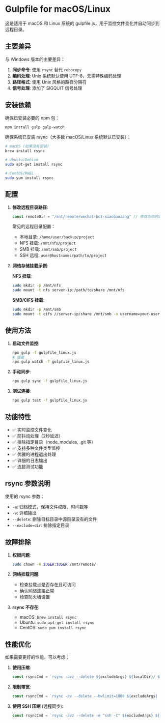 # Gulpfile for macOS/Linux

这是适用于 macOS 和 Linux 系统的 gulpfile.js，用于监控文件变化并自动同步到远程目录。

## 主要差异

与 Windows 版本的主要差异：

1. **同步命令**: 使用 `rsync` 替代 `robocopy`
2. **编码处理**: Unix 系统默认使用 UTF-8，无需特殊编码处理
3. **路径格式**: 使用 Unix 风格的路径分隔符
4. **信号处理**: 添加了 SIGQUIT 信号处理

## 安装依赖

确保已安装必要的 npm 包：

```bash
npm install gulp gulp-watch
```

确保系统已安装 rsync（大多数 macOS/Linux 系统默认已安装）：

```bash
# macOS (如果没有安装)
brew install rsync

# Ubuntu/Debian
sudo apt-get install rsync

# CentOS/RHEL
sudo yum install rsync
```

## 配置

1. **修改远程目录路径**:
   ```javascript
   const remoteDir = "/mnt/remote/wechat-bot-xiaobaozang" // 修改为你的远程目录路径
   ```

   常见的远程目录配置：
   - 本地目录: `/home/user/backup/project`
   - NFS 挂载: `/mnt/nfs/project`
   - SMB 挂载: `/mnt/smb/project`
   - SSH 远程: `user@hostname:/path/to/project`

2. **网络存储挂载示例**:

   **NFS 挂载**:
   ```bash
   sudo mkdir -p /mnt/nfs
   sudo mount -t nfs server-ip:/path/to/share /mnt/nfs
   ```

   **SMB/CIFS 挂载**:
   ```bash
   sudo mkdir -p /mnt/smb
   sudo mount -t cifs //server-ip/share /mnt/smb -o username=your-username
   ```

## 使用方法

1. **启动文件监控**:
   ```bash
   npx gulp -f gulpfile_linux.js
   # 或者
   npx gulp watch -f gulpfile_linux.js
   ```

2. **手动同步**:
   ```bash
   npx gulp sync -f gulpfile_linux.js
   ```

3. **测试连接**:
   ```bash
   npx gulp test -f gulpfile_linux.js
   ```

## 功能特性

- ✅ 实时监控文件变化
- ✅ 防抖动处理（2秒延迟）
- ✅ 排除指定目录（node_modules, .git 等）
- ✅ 支持多种文件类型监控
- ✅ 优雅的进程退出处理
- ✅ 详细的日志输出
- ✅ 连接测试功能

## rsync 参数说明

使用的 rsync 参数：
- `-a`: 归档模式，保持文件权限、时间戳等
- `-v`: 详细输出
- `--delete`: 删除目标目录中源目录没有的文件
- `--exclude=dir`: 排除指定目录

## 故障排除

1. **权限问题**:
   ```bash
   sudo chown -R $USER:$USER /mnt/remote/
   ```

2. **网络挂载问题**:
   - 检查挂载点是否存在且可访问
   - 确认网络连接正常
   - 检查防火墙设置

3. **rsync 不存在**:
   - macOS: `brew install rsync`
   - Ubuntu: `sudo apt-get install rsync`
   - CentOS: `sudo yum install rsync`

## 性能优化

如果需要更好的性能，可以考虑：

1. **使用压缩**:
   ```javascript
   const rsyncCmd = `rsync -avz --delete ${excludeArgs} ${localDir}/ ${remoteDir}/`
   ```

2. **限制带宽**:
   ```javascript
   const rsyncCmd = `rsync -av --delete --bwlimit=1000 ${excludeArgs} ${localDir}/ ${remoteDir}/`
   ```

3. **使用 SSH 压缩** (远程同步):
   ```javascript
   const rsyncCmd = `rsync -avz --delete -e "ssh -C" ${excludeArgs} ${localDir}/ user@remote:${remoteDir}/`
   ```
